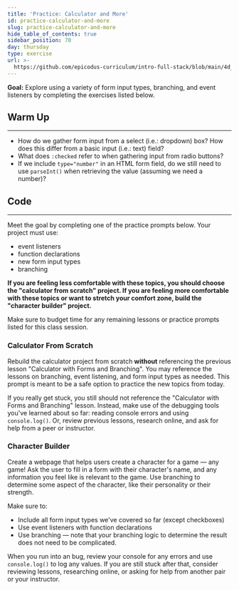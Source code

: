 ```yaml
---
title: 'Practice: Calculator and More'
id: practice-calculator-and-more
slug: practice-calculator-and-more
hide_table_of_contents: true
sidebar_position: 70
day: thursday
type: exercise
url: >-
  https://github.com/epicodus-curriculum/intro-full-stack/blob/main/4d_classwork_practice_more_branching_form_input_types.md
---
```


**Goal:** Explore using a variety of form input types, branching, and event listeners by completing the exercises listed below.

## Warm Up
<hr />

* How do we gather form input from a select (i.e.: dropdown) box? How does this differ from a basic input (i.e.: text) field?
* What does `:checked` refer to when gathering input from radio buttons?
* If we include `type="number"` in an HTML form field, do we still need to use `parseInt()` when retrieving the value (assuming we need a number)?

## Code
<hr />

Meet the goal by completing one of the practice prompts below. Your project must use: 

* event listeners
* function declarations
* new form input types
* branching

**If you are feeling less comfortable with these topics, you should choose the "calculator from scratch" project. If you are feeling more comfortable with these topics or want to stretch your comfort zone, build the "character builder" project.**

Make sure to budget time for any remaining lessons or practice prompts listed for this class session.

### Calculator From Scratch

Rebuild the calculator project from scratch **without** referencing the previous lesson "Calculator with Forms and Branching". You may reference the lessons on branching, event listening, and form input types as needed. This prompt is meant to be a safe option to practice the new topics from today. 

If you really get stuck, you still should not reference the "Calculator with Forms and Branching" lesson. Instead, make use of the debugging tools you've learned about so far: reading console errors and using `console.log()`. Or, review previous lessons, research online, and ask for help from a peer or instructor. 

### Character Builder

Create a webpage that helps users create a character for a game — any game! Ask the user to fill in a form with their character's name, and any information you feel like is relevant to the game. Use branching to determine some aspect of the character, like their personality or their strength.

Make sure to:

* Include all form input types we've covered so far (except checkboxes)
* Use event listeners with function declarations
* Use branching — note that your branching logic to determine the result does not need to be complicated.

When you run into an bug, review your console for any errors and use `console.log()` to log any values. If you are still stuck after that, consider reviewing lessons, researching online, or asking for help from another pair or your instructor.